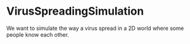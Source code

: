 # VirusSpreadingSimulation
We want to simulate the way a virus spread in a 2D world where some people know each other.
